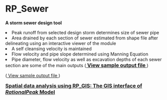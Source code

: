# RP_Sewer
<b> A storm sewer design tool </b>
  
<li> Peak runoff from selected design storm determines size of sewer pipe
<li> Area drained by each section of sewer estimated from shape file after delineating using an interactive viewer of the module
<li> A self cleansing velocity is maintained
<li> Flow velocity and pipe slope determined using Manning Equation
<li> Pipe diameter, flow velocity as well as excavation depths of each sewer section are some of the main outputs
  (<a href="https://aynom.github.io/RP_Sewer/StormSewer_Output.htm"><font size="3" ><b> View sample output file </b></font></a>)
  
  (<a href= StormSewer_Output.xlsx> View sample output file </a>)  


<a href="https://aynom.github.io/RP_Sewer/StormSewer_Output.xlsx"><font size="3" ><b> Spatial data analysis using RP_GIS: The GIS interface of <i>RationalPeak</i> Model </b></font></a>
